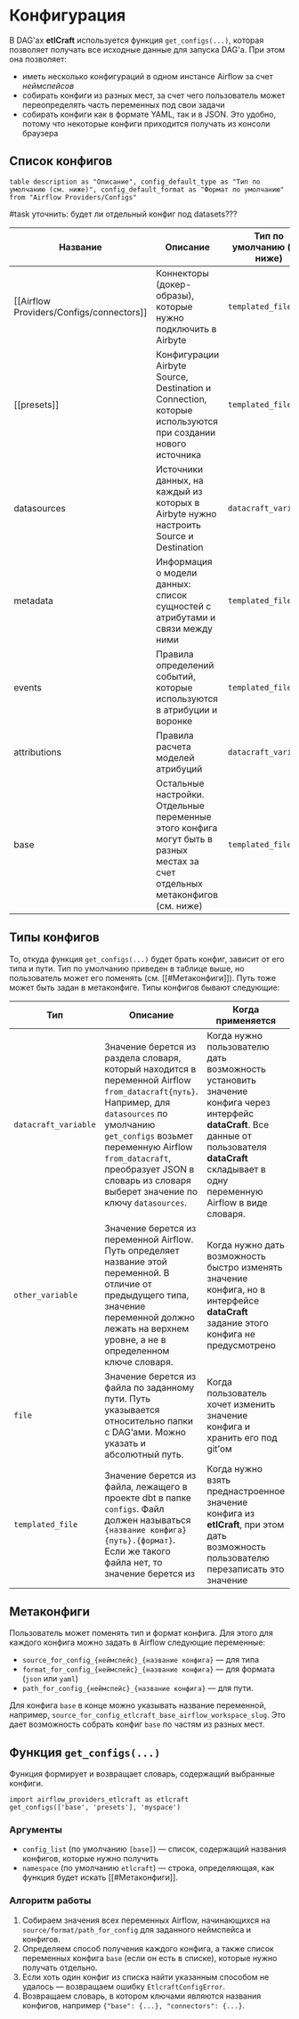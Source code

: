 # Конфигурация

В DAG'ах **etlCraft** используется функция `get_configs(...)`, которая позволяет получать все исходные данные для запуска DAG'а. При этом она позволяет:
- иметь несколько конфигураций в одном инстансе Airflow за счет *неймспейсов*
- собирать конфиги из разных мест, за счет чего пользователь может переопределять часть переменных под свои задачи
- собирать конфиги как в формате YAML, так и в JSON. Это удобно, потому что некоторые конфиги приходится получать из консоли браузера
## Список конфигов
```dataview
table description as "Описание", config_default_type as "Тип по умолчанию (см. ниже)", config_default_format as "Формат по умолчанию" from "Airflow Providers/Configs"
```



#task уточнить: будет ли отдельный конфиг под datasets???

| Название                                 | Описание                                                                                                                     | Тип по умолчанию (см. ниже) | Формат по умолчанию |
| ---------------------------------------- | ---------------------------------------------------------------------------------------------------------------------------- | --------------------------- | ------------------- |
| [[Airflow Providers/Configs/connectors]] | Коннекторы (докер-образы), которые нужно подключить в Airbyte                                                                | `templated_file`            | `yaml`              |
| [[presets]]                              | Конфигурации Airbyte Source, Destination и Connection, которые используются при создании нового источника                    | `templated_file`            | `json`              |
| datasources                              | Источники данных, на каждый из которых в Airbyte нужно настроить Source и Destination                                        | `datacraft_variable`        | `json`              |
| metadata                                 | Информация о модели данных: список сущностей с атрибутами и связи между ними                                                 | `templated_file`            | `yaml`              |
| events                                   | Правила определений событий, которые используются в атрибуции и воронке                                                      | `templated_file`            | `yaml`              |
| attributions                             | Правила расчета моделей атрибуций                                                                                            | `datacraft_variable`        | `json`              |
| base                                     | Остальные настройки. Отдельные переменные этого конфига могут быть в разных местах за счет отдельных метаконфигов (см. ниже) | `templated_file`            | `yaml`              |
## Типы конфигов
То, откуда функция `get_configs(...)` будет брать конфиг, зависит от его типа и пути. Тип по умолчанию приведен в таблице выше, но пользователь может его поменять (см. [[#Метаконфиги]]). Путь тоже может быть задан в метаконфиге. Типы конфигов бывают следующие:

| Тип                  | Описание                                                                                                                                                                                                                                                                               | Когда применяется                                                                                                                                                                                  | Путь по умолчанию                                                                                                                                                           |
| -------------------- | -------------------------------------------------------------------------------------------------------------------------------------------------------------------------------------------------------------------------------------------------------------------------------------- | -------------------------------------------------------------------------------------------------------------------------------------------------------------------------------------------------- | --------------------------------------------------------------------------------------------------------------------------------------------------------------------------- |
| `datacraft_variable` | Значение берется из раздела словаря, который находится в переменной Airflow `from_datacraft{путь}`. Например, для `datasources` по умолчанию `get_configs` возьмет переменную Airflow `from_datacraft`, преобразует JSON в словарь из словаря выберет значение по ключу `datasources`. | Когда нужно пользователю дать возможность установить значение конфига через интерфейс **dataCraft**. Все данные от пользователя **dataCraft** складывает в одну переменную Airflow в виде словаря. | Пустой, что означает, что конфиг будет взят из переменной Airflow `from_datacraft`. Если задать путь `_v2`, то конфиг будет взят из переменной Airflow `from_datacraft_v2`. |
| `other_variable`     | Значение берется из переменной Airflow. Путь определяет название этой переменной. В отличие от предыдущего типа, значение переменной должно лежать на верхнем уровне, а не в определенном ключе словаря.                                                                               | Когда нужно дать возможность быстро изменять значение конфига, но в интерфейсе **dataCraft** задание этого конфига не предусмотрено                                                                | Совпадает с названием конфига                                                                                                                                               |
| `file`               | Значение берется из файла по заданному пути. Путь указывается относительно папки с DAG’ами. Можно указать и абсолютный путь.                                                                                                                                                           | Когда пользователь хочет изменить значение конфига и хранить его под git’ом                                                                                                                        | `configs/{название конфига}`                                                                                                                                                |
| `templated_file`     | Значение берется из файла, лежащего в проекте dbt в папке `configs`. Файл должен называться `{название конфига}{путь}.{формат}`. Если же такого файла нет, то значение берется из                                                                                                      | Когда нужно взять преднастроенное значение конфига из **etlCraft**, при этом дать возможность пользователю перезаписать это значение                                                               | Пустой                                                                                                                                                                      |
## Метаконфиги
Пользователь может поменять тип и формат конфига. Для этого для каждого конфига можно задать в Airflow следующие переменные:
- `source_for_config_{неймспейс}_{название конфига}` — для типа
- `format_for_config_{неймспейс}_{название конфига}` — для формата (`json` или `yaml`)
- `path_for_config_{неймспейс}_{название конфига}` — для пути.

Для конфига `base` в конце можно указывать название переменной, например, `source_for_config_etlcraft_base_airflow_workspace_slug`. Это дает возможность собрать конфиг `base` по частям из разных мест.

## Функция `get_configs(...)`
Функция формирует и возвращает словарь, содержащий выбранные конфиги.
```
import airflow_providers_etlcraft as etlcraft
get_configs(['base', 'presets'], 'myspace')
```
### Аргументы
- `config_list` (по умолчанию `[base]`) — список, содержащий названия конфигов, которые нужно получить
- `namespace` (по умолчанию `etlcraft`) — строка, определяющая, как функция будет искать [[#Метаконфиги]].
### Алгоритм работы
1. Собираем значения всех переменных Airflow, начинающихся на `source/format/path_for_config` для заданного неймспейса и конфигов.
2. Определяем способ получения каждого конфига, а также список переменных конфига `base` (если он есть в списке), которые нужно получать отдельно.
3. Если хоть один конфиг из списка найти указанным способом не удалось — возвращаем ошибку `EtlcraftConfigError`.
4. Возвращаем словарь, в котором ключами являются названия конфигов, например `{"base": {...}, "connectors": {...}`.

